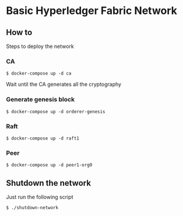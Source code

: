 # Basic Hyperledger Fabric Network

## How to

Steps to deploy the network

### CA
```
$ docker-compose up -d ca
```
Wait until the CA generates all the cryptography

### Generate genesis block

```
$ docker-compose up -d orderer-genesis
```

### Raft
```
$ docker-compose up -d raft1
```

### Peer
```
$ docker-compose up -d peer1-org0
```

## Shutdown the network
Just run the following script
```
$ ./shutdown-network
```
